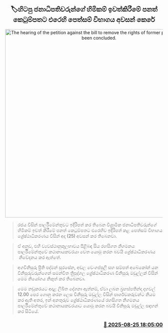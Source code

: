 <p align='center'><b><h2 align='center' title='The hearing of the petition against the bill to remove the rights of former presidents has been concluded.'>🏷හිටපු ජනාධිපතිවරුන්ගේ හිමිකම් ඉවත්කිරීමේ පනත් කෙටුම්පතට එරෙහි පෙත්සම් විභාගය අවසන් කෙරේ</h2></b></p>
<p align='center'><img src='https://helakuru.sgp1.cdn.digitaloceanspaces.com/esana/images/lib/mahinda-rw-g.jpg' width='600' alt='The hearing of the petition against the bill to remove the rights of former presidents has been concluded.'></p>

> රජය විසින් පාර්ලිමේන්තුවට ඉදිරිපත් කර තිබෙන විශ්‍රාමික ජනාධිපතිවරුන්ගේ හිමිකම් ඉවත් කිරීමේ පනත් කෙටුම්පතට එරෙහිව ඉදිරිපත් කළ පෙත්සම් විභාගය ශ්‍රේෂ්ඨාධිකරණය විසින් අද (25) අවසන් කර තිබෙනවා.

> ඒ අනුව, එහි ව්‍යවස්ථානුකූලභාවය පිළිබඳ සිය රහසිගත නිගමනය පාර්ලිමේන්තුවේ කථානායකවරයා වෙත යොමු කරන බවයි ශ්‍රේෂ්ඨාධිකරණය  නිවේදනය කර ඇත්තේ.

> අගවිනිසුරු ප්‍රීති පද්මන් සූරසේන, අචල වෙංගප්පුලි සහ සම්පත් අබේකෝන් යන විනිසුරුවරුන්ගෙන් සමන්විත ත්‍රිපුද්ගල ශ්‍රේෂ්ඨාධිකරණ විනිසුරු මඩුල්ලක් විසින් මෙම නියෝගය නිකුත් කර තිබෙනවා.

> මෙම නඩුකරයට අදාළ ලිඛිත දේශනා ඇත්නම්, ඒවා ලබන බ්‍රහස්පතින්දා දහවල් 12.00 පෙර ගොනු කරන ලෙස විනිසුරු මඩුල්ල විසින් පාර්ශවකරුවන්ට නියම කර ඇති අතර, ඉන් අනතුරුව ශ්‍රේෂ්ඨාධිකරණයේ රහසිගත නිගමනය පාර්ලිමේන්තුවේ කථානායකවරයාට යොමු කරන බවයි විනිසුරු මඩුල්ල සඳහන් කර සිටියේ.



<h3 align='right'><a href='https://www.helakuru.lk/esana/p/113042/'>📅 2025-08-25 18:05:00</a></h3>
